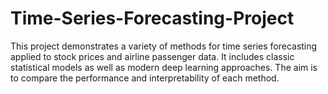 # Time-Series-Forecasting-Project
This project demonstrates a variety of methods for time series forecasting applied to stock prices and airline passenger data. It includes classic statistical models as well as modern deep learning approaches. The aim is to compare the performance and interpretability of each method.

